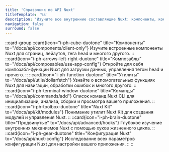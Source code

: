 ```yaml
---
title: 'Справочник по API Nuxt'
titleTemplate: '%s'
description: 'Изучите все внутренние составляющие Nuxt: компоненты, композаблы, утилиты, команды и многое другое.'
navigation: false
surround: false
---
```


::card-group
  ::card{icon="i-ph-cube-duotone" title="Компоненты" to="/docs/api/components/client-only"}
  Изучите встроенные компоненты Nuxt для страниц, лейаутов, тега head и многого другого.
  ::
  ::card{icon="i-ph-arrows-left-right-duotone" title="Композаблы" to="/docs/api/composables/use-app-config"}
  Откройте для себя композабл-функции Nuxt для загрузки данных, управления тегом head и прочего.
  ::
  ::card{icon="i-ph-function-duotone" title="Утилиты" to="/docs/api/utils/dollarfetch"}
  Узнайте о вспомогательных функциях Nuxt для навигации, обработки ошибок и многого другого.
  ::
  ::card{icon="i-ph-terminal-window-duotone" title="Команды" to="/docs/api/commands/add"}
  Список команд Nuxt CLI для инициализации, анализа, сборки и просмотра вашего приложения.
  ::
  ::card{icon="i-ph-toolbox-duotone" title="Nuxt Kit" to="/docs/api/kit/modules"}
  Понимание утилит Nuxt Kit для создания модулей и управления Nuxt.
  ::
  ::card{icon="i-ph-brain-duotone" title="Продвинутые" to="/docs/api/advanced/hooks"}
  Глубокое изучение внутренних механизмов Nuxt с помощью хуков жизненного цикла.
  ::
  ::card{icon="i-ph-gear-duotone" title="Конфигурация Nuxt" to="/docs/api/nuxt-config"}
  Исследование всех параметров конфигурации Nuxt для настройки вашего приложения.
  ::
::
